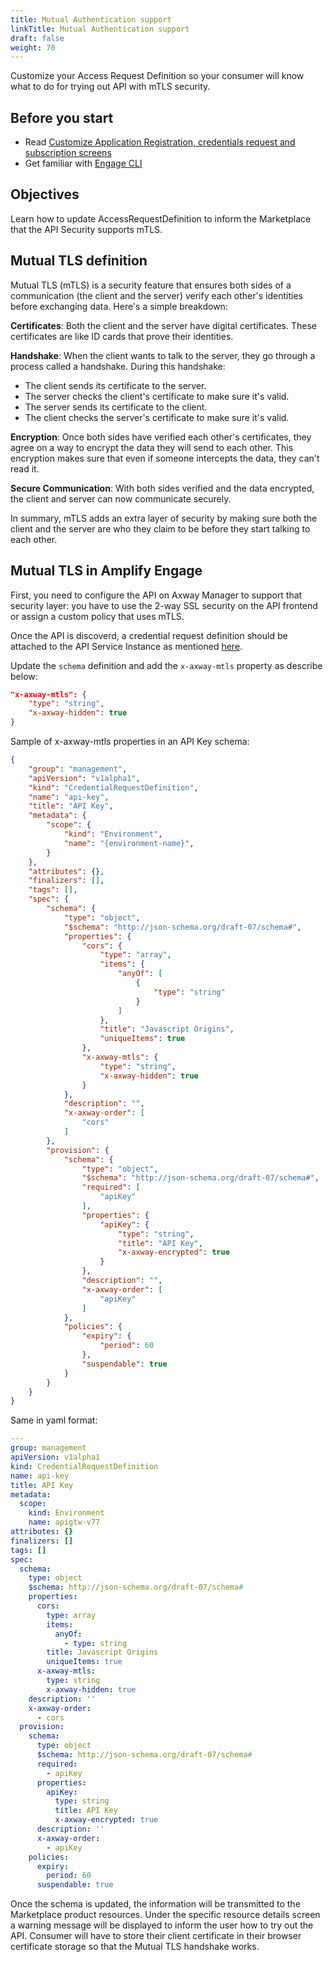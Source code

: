 ```yaml
---
title: Mutual Authentication support
linkTitle: Mutual Authentication support
draft: false
weight: 70
---
```


Customize your Access Request Definition so your consumer will know what to do for trying out API with mTLS security.

## Before you start

* Read [Customize Application Registration, credentials request and subscription screens](/docs/integrate_with_central/customize_ard_crd)
* Get familiar with [Engage CLI](/docs/integrate_with_central/cli_central)

## Objectives

Learn how to update AccessRequestDefinition to inform the Marketplace that the API Security supports mTLS.

## Mutual TLS definition

Mutual TLS (mTLS) is a security feature that ensures both sides of a communication (the client and the server) verify each other's identities before exchanging data. Here's a simple breakdown:

**Certificates**: Both the client and the server have digital certificates. These certificates are like ID cards that prove their identities.

**Handshake**: When the client wants to talk to the server, they go through a process called a handshake. During this handshake:

* The client sends its certificate to the server.
* The server checks the client's certificate to make sure it's valid.
* The server sends its certificate to the client.
* The client checks the server's certificate to make sure it's valid.

**Encryption**: Once both sides have verified each other's certificates, they agree on a way to encrypt the data they will send to each other. This encryption makes sure that even if someone intercepts the data, they can't read it.

**Secure Communication**: With both sides verified and the data encrypted, the client and server can now communicate securely.

In summary, mTLS adds an extra layer of security by making sure both the client and the server are who they claim to be before they start talking to each other.

## Mutual TLS in Amplify Engage

First, you need to configure the API on Axway Manager to support that security layer: you have to use the 2-way SSL security on the API frontend or assign a custom policy that uses mTLS.

Once the API is discoverd, a credential request definition should be attached to the API Service Instance as mentioned [here](/docs/integrate_with_central/customize_ard_crd#customize-credential-request-screen).

Update the `schema` definition and add the `x-axway-mtls` property as describe below:

```json
"x-axway-mtls": {
    "type": "string",
    "x-axway-hidden": true
}  
```

Sample of x-axway-mtls properties in an API Key schema:

```json
{
    "group": "management",
    "apiVersion": "v1alpha1",
    "kind": "CredentialRequestDefinition",
    "name": "api-key",
    "title": "API Key",
    "metadata": {
        "scope": {
            "kind": "Environment",
            "name": "{environment-name}",
        }
    },
    "attributes": {},
    "finalizers": [],
    "tags": [],
    "spec": {
        "schema": {
            "type": "object",
            "$schema": "http://json-schema.org/draft-07/schema#",
            "properties": {
                "cors": {
                    "type": "array",
                    "items": {
                        "anyOf": [
                            {
                                "type": "string"
                            }
                        ]
                    },
                    "title": "Javascript Origins",
                    "uniqueItems": true
                },
                "x-axway-mtls": {
                    "type": "string",
                    "x-axway-hidden": true
                } 
            },
            "description": "",
            "x-axway-order": [
                "cors"
            ]
        },
        "provision": {
            "schema": {
                "type": "object",
                "$schema": "http://json-schema.org/draft-07/schema#",
                "required": [
                    "apiKey"
                ],
                "properties": {
                    "apiKey": {
                        "type": "string",
                        "title": "API Key",
                        "x-axway-encrypted": true
                    }
                },
                "description": "",
                "x-axway-order": [
                    "apiKey"
                ]
            },
            "policies": {
                "expiry": {
                    "period": 60
                },
                "suspendable": true
            }
        }
    }
}
```

Same in yaml format:

```yaml
---
group: management
apiVersion: v1alpha1
kind: CredentialRequestDefinition
name: api-key
title: API Key
metadata:
  scope:
    kind: Environment
    name: apigtw-v77
attributes: {}
finalizers: []
tags: []
spec:
  schema:
    type: object
    $schema: http://json-schema.org/draft-07/schema#
    properties:
      cors:
        type: array
        items:
          anyOf:
            - type: string
        title: Javascript Origins
        uniqueItems: true
      x-axway-mtls:
        type: string
        x-axway-hidden: true
    description: ''
    x-axway-order:
      - cors
  provision:
    schema:
      type: object
      $schema: http://json-schema.org/draft-07/schema#
      required:
        - apiKey
      properties:
        apiKey:
          type: string
          title: API Key
          x-axway-encrypted: true
      description: ''
      x-axway-order:
        - apiKey
    policies:
      expiry:
        period: 60
      suspendable: true
```

Once the schema is updated, the information will be transmitted to the Marketplace product resources. Under the specific resource details screen a warning message will be displayed to inform the user how to try out the API. Consumer will have to store their client certificate in their browser certificate storage so that the Mutual TLS handshake works.